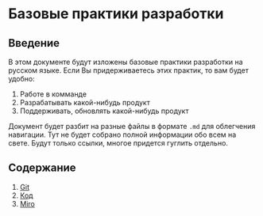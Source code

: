 # Базовые практики разработки

## Введение

В этом документе будут изложены базовые практики разработки на русском языке.
Если Вы придерживаетесь этих практик, то вам будет удобно:
1. Работе в комманде
2. Разрабатывать какой-нибудь продукт
3. Поддерживать, обновлять какой-нибудь продукт

Документ будет разбит на разные файлы в формате `.md` для облегчения навигации.
Тут не будет собрано полной информации обо всем на свете. Будут только ссылки, многое придется гуглить отдельно.

## Содержание

1. [Git](../../blob/master/git.md)
2. [Код](../../blob/master/code.md)
3. [Miro](../../blob/master/miro.md)

